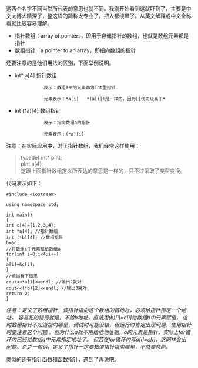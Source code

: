 这两个名字不同当然所代表的意思也就不同。我刚开始看到这就吓到了，主要是中文太博大精深了，整这样的简称太专业了，把人都绕晕了。从英文解释或中文全称看就比较容易理解。

- 指针数组：array of pointers，即用于存储指针的数组，也就是数组元素都是指针
- 数组指针：a pointer to an array，即指向数组的指针

还要注意的是他们用法的区别，下面举例说明。

- int* a[4]     指针数组     

                 表示：数组a中的元素都为int型指针    

                 元素表示：*a[i]   *(a[i])是一样的，因为[]优先级高于*

- int (*a)[4]   数组指针     

                 表示：指向数组a的指针

                 元素表示：(*a)[i]  

注意：在实际应用中，对于指针数组，我们经常这样使用：

> typedef int* pInt;  
> pInt a[4];  
这跟上面指针数组定义所表达的意思是一样的，只不过采取了类型变换。

代码演示如下：

```
#include <iostream>

using namespace std;
 
int main()
{
int c[4]={1,2,3,4};
int *a[4]; //指针数组
int (*b)[4]; //数组指针
b=&c;
//将数组c中元素赋给数组a
for(int i=0;i<4;i++)
{
a[i]=&c[i];
}
//输出看下结果
cout<<*a[1]<<endl; //输出2就对
cout<<(*b)[2]<<endl; //输出3就对
return 0;
}
```

_注意：定义了数组指针，该指针指向这个数组的首地址，必须给指针指定一个地址，
容易犯的错得就是，不给b地址，直接用(*b)[i]=c[i]给数组b中元素赋值，
这时数组指针不知道指向哪里，调试时可能没错，但运行时肯定出现问题，使用指针时要注意这个问题
。但为什么a就不用给他地址呢，a的元素是指针，实际上for循环内已经给数组a中元素指定地址了。
但若在for循环内写*a[i]=c[i]，这同样会出问题。总之一句话，定义了指针一定要知道指针指向哪里，不然要悲剧。_

类似的还有指针函数和函数指针，遇到了再说吧。
